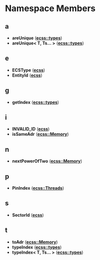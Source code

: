 
# Namespace Members



## a

* **areUnique** ([**ecss::types**](namespaceecss_1_1types.md))
* **areUnique&lt; T, Ts... &gt;** ([**ecss::types**](namespaceecss_1_1types.md))


## e

* **ECSType** ([**ecss**](namespaceecss.md))
* **EntityId** ([**ecss**](namespaceecss.md))


## g

* **getIndex** ([**ecss::types**](namespaceecss_1_1types.md))


## i

* **INVALID\_ID** ([**ecss**](namespaceecss.md))
* **isSameAdr** ([**ecss::Memory**](namespaceecss_1_1Memory.md))


## n

* **nextPowerOfTwo** ([**ecss::Memory**](namespaceecss_1_1Memory.md))


## p

* **PinIndex** ([**ecss::Threads**](namespaceecss_1_1Threads.md))


## s

* **SectorId** ([**ecss**](namespaceecss.md))


## t

* **toAdr** ([**ecss::Memory**](namespaceecss_1_1Memory.md))
* **typeIndex** ([**ecss::types**](namespaceecss_1_1types.md))
* **typeIndex&lt; T, Ts... &gt;** ([**ecss::types**](namespaceecss_1_1types.md))




